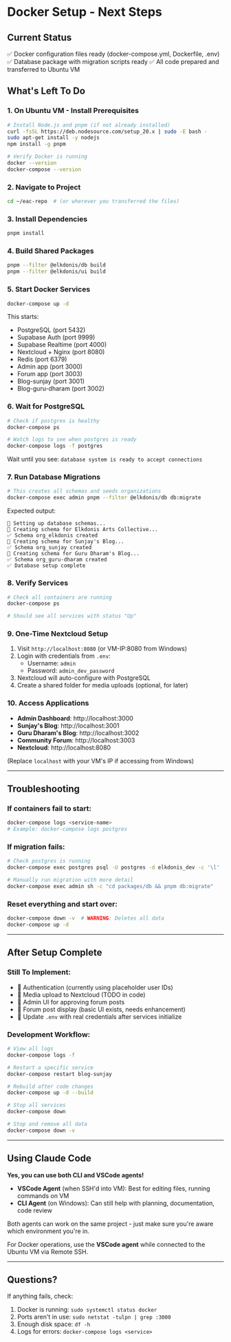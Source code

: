 # Docker Setup - Next Steps

## Current Status
✅ Docker configuration files ready (docker-compose.yml, Dockerfile, .env)
✅ Database package with migration scripts ready
✅ All code prepared and transferred to Ubuntu VM

## What's Left To Do

### 1. On Ubuntu VM - Install Prerequisites
```bash
# Install Node.js and pnpm (if not already installed)
curl -fsSL https://deb.nodesource.com/setup_20.x | sudo -E bash -
sudo apt-get install -y nodejs
npm install -g pnpm

# Verify Docker is running
docker --version
docker-compose --version
```

### 2. Navigate to Project
```bash
cd ~/eac-repo  # (or wherever you transferred the files)
```

### 3. Install Dependencies
```bash
pnpm install
```

### 4. Build Shared Packages
```bash
pnpm --filter @elkdonis/db build
pnpm --filter @elkdonis/ui build
```

### 5. Start Docker Services
```bash
docker-compose up -d
```

This starts:
- PostgreSQL (port 5432)
- Supabase Auth (port 9999)
- Supabase Realtime (port 4000)
- Nextcloud + Nginx (port 8080)
- Redis (port 6379)
- Admin app (port 3000)
- Forum app (port 3003)
- Blog-sunjay (port 3001)
- Blog-guru-dharam (port 3002)

### 6. Wait for PostgreSQL
```bash
# Check if postgres is healthy
docker-compose ps

# Watch logs to see when postgres is ready
docker-compose logs -f postgres
```

Wait until you see: `database system is ready to accept connections`

### 7. Run Database Migrations
```bash
# This creates all schemas and seeds organizations
docker-compose exec admin pnpm --filter @elkdonis/db db:migrate
```

Expected output:
```
🔨 Setting up database schemas...
📁 Creating schema for Elkdonis Arts Collective...
✅ Schema org_elkdonis created
📁 Creating schema for Sunjay's Blog...
✅ Schema org_sunjay created
📁 Creating schema for Guru Dharam's Blog...
✅ Schema org_guru-dharam created
✅ Database setup complete
```

### 8. Verify Services
```bash
# Check all containers are running
docker-compose ps

# Should see all services with status "Up"
```

### 9. One-Time Nextcloud Setup
1. Visit `http://localhost:8080` (or VM-IP:8080 from Windows)
2. Login with credentials from `.env`:
   - Username: `admin`
   - Password: `admin_dev_password`
3. Nextcloud will auto-configure with PostgreSQL
4. Create a shared folder for media uploads (optional, for later)

### 10. Access Applications
- **Admin Dashboard**: http://localhost:3000
- **Sunjay's Blog**: http://localhost:3001
- **Guru Dharam's Blog**: http://localhost:3002
- **Community Forum**: http://localhost:3003
- **Nextcloud**: http://localhost:8080

(Replace `localhost` with your VM's IP if accessing from Windows)

---

## Troubleshooting

### If containers fail to start:
```bash
docker-compose logs <service-name>
# Example: docker-compose logs postgres
```

### If migration fails:
```bash
# Check postgres is running
docker-compose exec postgres psql -U postgres -d elkdonis_dev -c '\l'

# Manually run migration with more detail
docker-compose exec admin sh -c "cd packages/db && pnpm db:migrate"
```

### Reset everything and start over:
```bash
docker-compose down -v  # WARNING: Deletes all data
docker-compose up -d
```

---

## After Setup Complete

### Still To Implement:
- 🚧 Authentication (currently using placeholder user IDs)
- 🚧 Media upload to Nextcloud (TODO in code)
- 🚧 Admin UI for approving forum posts
- 🚧 Forum post display (basic UI exists, needs enhancement)
- 🚧 Update `.env` with real credentials after services initialize

### Development Workflow:
```bash
# View all logs
docker-compose logs -f

# Restart a specific service
docker-compose restart blog-sunjay

# Rebuild after code changes
docker-compose up -d --build

# Stop all services
docker-compose down

# Stop and remove all data
docker-compose down -v
```

---

## Using Claude Code

**Yes, you can use both CLI and VSCode agents!**

- **VSCode Agent** (when SSH'd into VM): Best for editing files, running commands on VM
- **CLI Agent** (on Windows): Can still help with planning, documentation, code review

Both agents can work on the same project - just make sure you're aware which environment you're in.

For Docker operations, use the **VSCode agent** while connected to the Ubuntu VM via Remote SSH.

---

## Questions?

If anything fails, check:
1. Docker is running: `sudo systemctl status docker`
2. Ports aren't in use: `sudo netstat -tulpn | grep :3000`
3. Enough disk space: `df -h`
4. Logs for errors: `docker-compose logs <service>`
